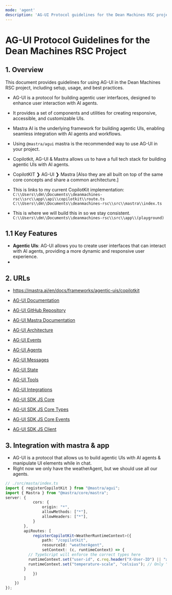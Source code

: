 ```yaml
---
mode: 'agent'
description: 'AG-UI Protocol guidelines for the Dean Machines RSC project'
---
```

# AG-UI Protocol Guidelines for the Dean Machines RSC Project
## 1. Overview
This document provides guidelines for using AG-UI in the Dean Machines RSC project, including setup, usage, and best practices.
- AG-UI is a protocol for building agentic user interfaces, designed to enhance user interaction with AI agents.
- It provides a set of components and utilities for creating responsive, accessible, and customizable UIs.
- Mastra AI is the underlying framework for building agentic UIs, enabling seamless integration with AI agents and workflows.
- Using `@mastra/agui` mastra is the recommended way to use AG-UI in your project.
- Copilotkit, AG-UI & Mastra allows us to have a full tech stack for building agentic UIs with AI agents.
- CopilotKIT ❯ AG-UI ❯ Mastra [Also they are all built on top of the same core concepts and share a common architecture.]


- This is links to my current CopilotKit implementation:
`C:\\Users\\dm\\Documents\\deanmachines-rsc\\src\\app\\api\\copilotkit\\route.ts`
`C:\\Users\\dm\\Documents\\deanmachines-rsc\\src\\mastra\\index.ts`

- This is where we will build this in so we stay consistent.
`C:\\Users\\dm\\Documents\\deanmachines-rsc\\src\\app\\(playground)`

## 1.1 Key Features
- **Agentic UIs**: AG-UI allows you to create user interfaces that can interact with AI agents, providing a more dynamic and responsive user experience.
-

## 2. URLs
- https://mastra.ai/en/docs/frameworks/agentic-uis/copilotkit
- [AG-UI Documentation](https://docs.ag-ui.com/introduction)
- [AG-UI GitHub Repository](https://github.com/ag-ui-protocol/ag-ui)
- [AG-UI Mastra Documentation](https://mastra.ai/en/docs/frameworks/agentic-uis/copilotkit)
- [AG-UI Architecture](https://docs.ag-ui.com/concepts/architecture)
- [AG-UI Events](https://docs.ag-ui.com/concepts/events)
- [AG-UI Agents](https://docs.ag-ui.com/concepts/agents)
- [AG-UI Messages](https://docs.ag-ui.com/concepts/messages)
- [AG-UI State](https://docs.ag-ui.com/concepts/state)
- [AG-UI Tools](https://docs.ag-ui.com/concepts/tools)
- [AG-UI Integrations](https://docs.ag-ui.com/integrations)

- [AG-UI SDK JS Core](https://docs.ag-ui.com/sdk/js/core/overview)
- [AG-UI SDK JS Core Types](https://docs.ag-ui.com/sdk/js/core/types)
- [AG-UI SDK JS Core Events](https://docs.ag-ui.com/sdk/js/core/events)
- [AG-UI SDK JS Client](https://docs.ag-ui.com/sdk/js/client/overview)

## 3. Integration with mastra & app

- AG-UI is a protocol that allows us to build agentic UIs with AI agents & manipulate UI elements while in chat.
- Right now we only have the weatherAgent, but we should use all our agents.

```ts
// ./src/masta/index.ts
import { registerCopilotKit } from "@mastra/agui";
import { Mastra } from "@mastra/core/mastra";
server: {
            cors: {
                origin: "*",
                allowMethods: ["*"],
                allowHeaders: ["*"],
            }
        },
        apiRoutes: [
            registerCopilotKit<WeatherRuntimeContext>({
                path: "/copilotkit",
                resourceId: "weatherAgent",
                setContext: (c, runtimeContext) => {
          // TypeScript will enforce the correct types here
          runtimeContext.set("user-id", c.req.header("X-User-ID") || "anonymous");
          runtimeContext.set("temperature-scale", "celsius"); // Only "celsius" | "fahrenheit" allowed
        }
            })
        ]
    })
});
```



